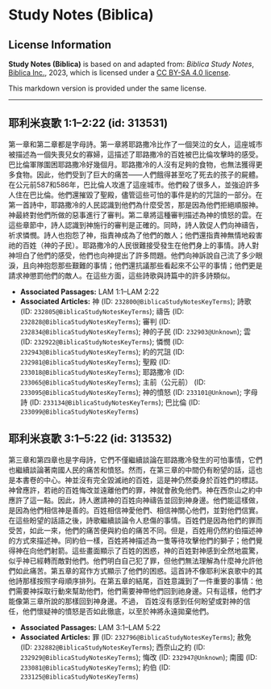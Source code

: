 # Study Notes (Biblica)

## License Information

**Study Notes (Biblica)** is based on and adapted from: _Biblica Study Notes_, [Biblica Inc.](https://www.biblica.com/), 2023, which is licensed under a [CC BY-SA 4.0 license](https://creativecommons.org/licenses/by-sa/4.0/legalcode.en).

This markdown version is provided under the same license.



--------------------------------

## 耶利米哀歌 1:1–2:22 (id: 313531)

第一章和第二章都是字母詩。第一章將耶路撒冷比作了一個哭泣的女人，這座城市被描述為一個失喪兒女的寡婦，這描述了耶路撒冷的百姓被巴比倫攻擊時的感受。巴比倫軍隊圍困耶路撒冷好幾個月。耶路撒冷的人沒有足夠的食物，也無法獲得更多食物。因此，他們受到了巨大的痛苦——人們餓得甚至吃了死去的孩子的屍體。在公元前587和586年，巴比倫人攻進了這座城市。他們殺了很多人，並強迫許多人住在巴比倫。他們還摧毀了聖殿，儘管這些可怕的事件是約的咒詛的一部分。在第一首詩中，耶路撒冷的人民認識到他們為什麼受苦，那是因為他們拒絕順服神。神最終對他們所做的惡事進行了審判。第二章將這種審判描述為神的憤怒的雲。在這些章節中，詩人認識到神施行的審判是正確的。同時，詩人敦促人們向神禱告，祈求憐憫。詩人也抱怨了神，指責神成為了他們的敵人；他們還指責神無情地殺害祂的百姓（神的子民）。耶路撒冷的人民很難接受發生在他們身上的事情。詩人對神坦白了他們的感受，他們也向神提出了許多問題。他們向神訴說自己流了多少眼淚，且向神抱怨那些艱難的事情；他們還抗議那些看起來不公平的事情；他們更是請求神懲罰他們的敵人。在這些方面，這些詩歌與詩篇中的許多詩類似。

* **Associated Passages:** LAM 1:1–LAM 2:22
* **Associated Articles:** 神 (ID: `232800@BiblicaStudyNotesKeyTerms`); 詩歌 (ID: `232805@BiblicaStudyNotesKeyTerms`); 禱告 (ID: `232828@BiblicaStudyNotesKeyTerms`); 審判 (ID: `232834@BiblicaStudyNotesKeyTerms`); 神的子民 (ID: `232903@Unknown`); 雲 (ID: `232922@BiblicaStudyNotesKeyTerms`); 憐憫 (ID: `232943@BiblicaStudyNotesKeyTerms`); 約的咒詛 (ID: `232981@BiblicaStudyNotesKeyTerms`); 聖殿 (ID: `233018@BiblicaStudyNotesKeyTerms`); 耶路撒冷 (ID: `233065@BiblicaStudyNotesKeyTerms`); 主前（公元前） (ID: `233095@BiblicaStudyNotesKeyTerms`); 神的憤怒 (ID: `233101@Unknown`); 字母詩 (ID: `233134@BiblicaStudyNotesKeyTerms`); 巴比倫 (ID: `233099@BiblicaStudyNotesKeyTerms`)

## 耶利米哀歌 3:1–5:22 (id: 313532)

第三章和第四章也是字母詩，它們不僅繼續談論在耶路撒冷發生的可怕事情，它們也繼續談論著南國人民的痛苦和憤怒。然而，在第三章的中間仍有盼望的話，這也是本書卷的中心。神並沒有完全毀滅祂的百姓，這是神仍然委身於百姓們的標誌。神曾應許，若祂的百姓悔改並遠離他們的罪，神就會赦免他們。神在西奈山之約中應許了這一點。因此，詩人邀請神的百姓向神禱告並回到神身邊。他們能這樣做，是因為他們相信神是善的。百姓相信神愛他們、相信神關心他們，並對他們信實。在這些盼望的話語之後，詩歌繼續談論令人悲傷的事情。百姓們是因為他們的罪而受苦，如此一來，他們的痛苦便與約伯的痛苦不同。但是，百姓用仍然約伯描述神的方式來描述神。同約伯一樣，百姓將神描述為一隻等待攻擊他們的獅子；他們覺得神在向他們射箭。這些畫面顯示了百姓的困惑，神的百姓對神感到全然地震驚，似乎神已經轉而敵對他們。他們明白自己犯了罪，但他們無法理解為什麼神允許他們如此痛苦。第五章的寫作方式顯示了他們的困惑。這首詩不像耶利米哀歌中的其他詩那樣按照字母順序排列。在第五章的結尾，百姓意識到了一件重要的事情：他們需要神採取行動來幫助他們，他們需要神帶他們回到祂身邊。只有這樣，他們才能像第三章所說的那樣回到神身邊。不過， 百姓沒有感到任何盼望或對神的信任，他們懷疑神的憤怒是否如此徹底，以至於神將永遠拋棄他們。

* **Associated Passages:** LAM 3:1–LAM 5:22
* **Associated Articles:** 罪 (ID: `232796@BiblicaStudyNotesKeyTerms`); 赦免 (ID: `232882@BiblicaStudyNotesKeyTerms`); 西奈山之約 (ID: `232929@BiblicaStudyNotesKeyTerms`); 悔改 (ID: `232947@Unknown`); 南國 (ID: `233081@BiblicaStudyNotesKeyTerms`); 約伯 (ID: `233125@BiblicaStudyNotesKeyTerms`)

